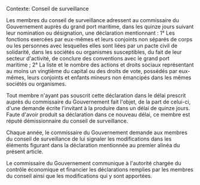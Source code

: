Contexte: Conseil de surveillance

Les membres du conseil de surveillance adressent au commissaire du Gouvernement auprès du grand port maritime, dans les quinze jours suivant leur nomination ou désignation, une déclaration mentionnant : 1° Les fonctions exercées par eux-mêmes et leurs conjoints non séparés de corps ou les personnes avec lesquelles elles sont liées par un pacte civil de solidarité, dans les sociétés ou organismes susceptibles, du fait de leur secteur d'activité, de conclure des conventions avec le grand port maritime ; 2° La liste et le nombre des actions et droits sociaux représentant au moins un vingtième du capital ou des droits de vote, possédés par eux-mêmes, leurs conjoints et enfants mineurs non émancipés dans les mêmes sociétés ou organismes.

Tout membre n'ayant pas souscrit cette déclaration dans le délai prescrit auprès du commissaire du Gouvernement fait l'objet, de la part de celui-ci, d'une demande écrite l'invitant à la produire dans un délai de quinze jours. Faute d'avoir produit sa déclaration dans ce nouveau délai, ce membre est réputé démissionnaire du conseil de surveillance.

Chaque année, le commissaire du Gouvernement demande aux membres du conseil de surveillance de lui signaler les modifications dans les éléments figurant dans la déclaration mentionnée au premier alinéa du présent article.

Le commissaire du Gouvernement communique à l'autorité chargée du contrôle économique et financier les déclarations remplies par les membres du conseil ainsi que les modifications qui y sont apportées.